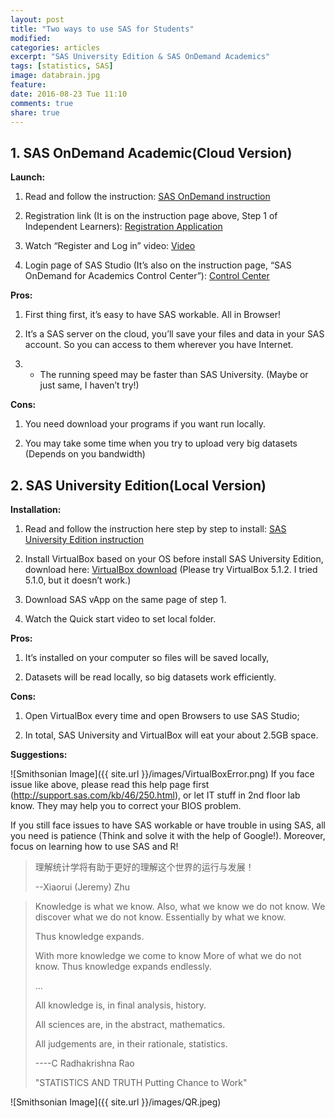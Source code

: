 ```yaml
---
layout: post
title: "Two ways to use SAS for Students"
modified:
categories: articles
excerpt: "SAS University Edition & SAS OnDemand Academics"
tags: [statistics, SAS]
image: databrain.jpg
feature: 
date: 2016-08-23 Tue 11:10
comments: true
share: true
---
```


## 1. SAS OnDemand Academic(Cloud Version)

**Launch:**

1. Read and follow the instruction: [SAS OnDemand instruction](http://support.sas.com/software/products/ondemand-academics/#s1=2) 

2. Registration link (It is on the instruction page above, Step 1 of Independent Learners): [Registration Application](https://odamid.oda.sas.com/SASODARegistration/)

3. Watch “Register and Log in” video: [Video](http://www.sas.com/apps/webnet/video-sharing.html?bcid=3794695462001)

4. Login page of SAS Studio (It’s also on the instruction page, “SAS OnDemand for Academics Control Center”): [Control Center](https://odamid.oda.sas.com/SASODAControlCenter)

**Pros:**

1. First thing first, it’s easy to have SAS workable. All in Browser! 

2. It’s a SAS server on the cloud, you’ll save your files and data in your SAS account. So you can access to them wherever you have Internet.  

3. * The running speed may be faster than SAS University. (Maybe or just same, I haven’t try!)

**Cons:**

1. You need download your programs if you want run locally. 

2. You may take some time when you try to upload very big datasets (Depends on you bandwidth)  

## 2. SAS University Edition(Local Version)

**Installation:**

1. Read and follow the instruction here step by step to install: [SAS University Edition instruction](http://www.sas.com/en_us/software/university-edition/download-software.html#windows)

2. Install VirtualBox based on your OS before install SAS University Edition, download here: [VirtualBox download](https://www.virtualbox.org/wiki/Download_Old_Builds_5_1) (Please try VirtualBox 5.1.2. I tried 5.1.0, but it doesn’t work.)

3. Download SAS vApp on the same page of step 1. 

4. Watch the Quick start video to set local folder. 

**Pros:**

1. It’s installed on your computer so files will be saved locally, 

2. Datasets will be read locally, so big datasets work efficiently.  

**Cons:**

1. Open VirtualBox every time and open Browsers to use SAS Studio; 

2. In total, SAS University and VirtualBox will eat your about 2.5GB space. 

**Suggestions:**

![Smithsonian Image]({{ site.url }}/images/VirtualBoxError.png)
If you face issue like above, please read this help page first (http://support.sas.com/kb/46/250.html), or let IT stuff in 2nd floor lab know. They may help you to correct your BIOS problem. 

If you still face issues to have SAS workable or have trouble in using SAS, all you need is patience (Think and solve it with the help of Google!). Moreover, focus on learning how to use SAS and R!

> 理解统计学将有助于更好的理解这个世界的运行与发展！
>
> --Xiaorui (Jeremy) Zhu

> Knowledge is what we know.
> Also, what we know we do not know.
> We discover what we do not know. 
> Essentially by what we know. 
>
> Thus knowledge expands.
>
> With more knowledge we come to know
> More of what we do not know.
> Thus knowledge expands endlessly.
>
> ...
>
> All knowledge is, in final analysis, history.
>
> All sciences are, in the abstract, mathematics.
>
> All judgements are, in their rationale, statistics.
>
> ----C Radhakrishna Rao
>
> "STATISTICS AND TRUTH Putting Chance to Work"

![Smithsonian Image]({{ site.url }}/images/QR.jpeg)
